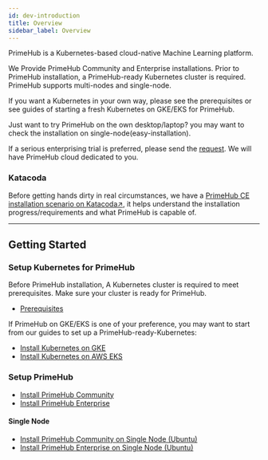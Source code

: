 ```yaml
---
id: dev-introduction
title: Overview
sidebar_label: Overview
---
```


PrimeHub is a Kubernetes-based cloud-native Machine Learning platform.

We Provide PrimeHub Community and Enterprise installations. Prior to PrimeHub installation, a PrimeHub-ready Kubernetes cluster is required. PrimeHub supports multi-nodes and single-node. 

If you want a Kubernetes in your own way, please see the prerequisites or see guides of starting a fresh Kubernetes on GKE/EKS for PrimeHub. 

Just want to try PrimeHub on the own desktop/laptop? you may want to check the installation on single-node(easy-installation).

If a serious enterprising trial is preferred, please send the [request](https://docs.google.com/forms/d/e/1FAIpQLSe_Z8JfIbYnvhOampGN_XXle4d3GVX04E8evnNI_Py3abth-A/viewform). We will have PrimeHub cloud dedicated to you.


### Katacoda

Before getting hands dirty in real circumstances, we have a [PrimeHub CE installation scenario on Katacoda↗](https://www.katacoda.com/infuseai), it helps understand the installation progress/requirements and what PrimeHub is capable of.

---

## Getting Started

### Setup Kubernetes for PrimeHub

Before PrimeHub installation, A Kubernetes cluster is required to meet prerequisites. Make sure your cluster is ready for PrimeHub.

- [Prerequisites](getting_started/prerequisites.md)

If PrimeHub on GKE/EKS is one of your preference, you may want to start from our guides to set up a PrimeHub-ready-Kubernetes:

- [Install Kubernetes on GKE](getting_started/kubernetes_on_gke.md)
- [Install Kubernetes on AWS EKS](getting_started/kubernetes_on_eks)

### Setup PrimeHub

- [Install PrimeHub Community](getting_started/install_primehub_ce)
- [Install PrimeHub Enterprise](getting_started/install_primehub)

#### Single Node

- [Install PrimeHub Community on Single Node (Ubuntu)](getting_started/kubernetes_on_ubuntu_ce)
- [Install PrimeHub Enterprise on Single Node (Ubuntu)](getting_started/kubernetes_on_ubuntu_machine)
